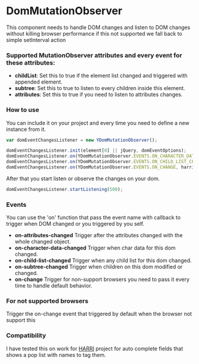 # DomMutationObserver
This component needs to handle DOM changes and listen to DOM changes without killing browser performance if this not supported we fall back to simple setInterval action


### Supported MutationObserver attributes and every event for these attributes:
* **childList**: Set this to true if the element list changed and triggered with appended element.
* **subtree**: Set this to true to listen to every children inside this element.
* **attributes**: Set this to true if you need to listen to attributes changes.


### How to use
You can include it on your project and every time you need to define a new instance from it.

```js
var domEventChangesListener = new YDomMutationObserver();

domEventChangesListener.init(element[0] || jQuery, domEventOptions);
domEventChangesListener.on(YDomMutationObserver.EVENTS.ON_CHARACTER_DATA_CHANGED, domChanged);
domEventChangesListener.on(YDomMutationObserver.EVENTS.ON_CHILD_LIST_CHANGED, domChanged);
domEventChangesListener.on(YDomMutationObserver.EVENTS.ON_CHANGE, harriCallbacks.domChanged)
```

After that you start listen or observe the changes on your dom.
```js
domEventChangesListener.startListening(500);
```


### Events
You can use the 'on' function that pass the event name with callback to trigger when DOM changed or you triggered by you self.

* **on-attributes-changed** Trigger after the attributes changed with the whole changed object.
* **on-character-data-changed** Trigger when char data for this dom changed.
* **on-child-list-changed** Trigger when any child list for this dom changed.
* **on-subtree-changed** Trigger when children on this dom modified or changed.
* **on-change** Trigger for non-support browsers you need to pass it every time to handle default behavior.


### For not supported browsers
Trigger the on-change event that triggered by default when the browser not support this


### Compatibility
I have tested this on work for [HARRI](https://harri.com/) project for auto complete fields that shows a pop list with names to tag them.